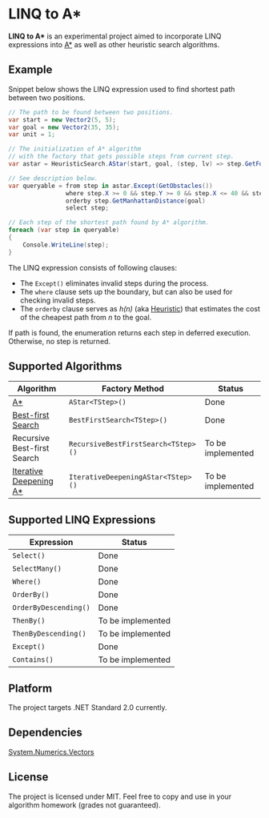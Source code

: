 # LINQ to A\*

**LINQ to A\*** is an experimental project aimed to incorporate LINQ expressions into [A\*](https://en.wikipedia.org/wiki/A*_search_algorithm) as well as other heuristic search algorithms.

## Example

Snippet below shows the LINQ expression used to find shortest path between two positions.

```csharp
// The path to be found between two positions.
var start = new Vector2(5, 5);
var goal = new Vector2(35, 35);
var unit = 1;

// The initialization of A* algorithm
// with the factory that gets possible steps from current step.
var astar = HeuristicSearch.AStar(start, goal, (step, lv) => step.GetFourDirections(unit));

// See description below.
var queryable = from step in astar.Except(GetObstacles())
                where step.X >= 0 && step.Y >= 0 && step.X <= 40 && step.Y <= 40
                orderby step.GetManhattanDistance(goal)
                select step;

// Each step of the shortest path found by A* algorithm.
foreach (var step in queryable)
{
    Console.WriteLine(step);
}
```

The LINQ expression consists of following clauses:

* The `Except()` eliminates invalid steps during the process.
* The `where` clause sets up the boundary, but can also be used for checking invalid steps.
* The `orderby` clause serves as *h(n)* (aka [Heuristic](https://en.wikipedia.org/wiki/Heuristic)) that estimates the cost of the cheapest path from *n* to the goal.

If path is found, the enumeration returns each step in deferred execution. Otherwise, no step is returned.

## Supported Algorithms

|Algorithm|Factory Method|Status|
|----------|----------|----------|
|[A\*](https://en.wikipedia.org/wiki/A*_search_algorithm)|`AStar<TStep>()`|Done|
|[Best-first Search](https://en.wikipedia.org/wiki/Best-first_search)|`BestFirstSearch<TStep>()`|Done|
|Recursive Best-first Search|`RecursiveBestFirstSearch<TStep>()`|To be implemented|
|[Iterative Deepening A\*](https://en.wikipedia.org/wiki/Iterative_deepening_A*)|`IterativeDeepeningAStar<TStep>()`|To be implemented|

## Supported LINQ Expressions

|Expression|Status|
|----------|----------|
|`Select()`|Done|
|`SelectMany()`|Done|
|`Where()`|Done|
|`OrderBy()`|Done|
|`OrderByDescending()`|Done|
|`ThenBy()`|To be implemented|
|`ThenByDescending()`|To be implemented|
|`Except()`|Done|
|`Contains()`|To be implemented|

## Platform

The project targets .NET Standard 2.0 currently.

## Dependencies

[System.Numerics.Vectors](https://www.nuget.org/packages/System.Numerics.Vectors/)

## License

The project is licensed under MIT. Feel free to copy and use in your algorithm homework (grades not guaranteed).
